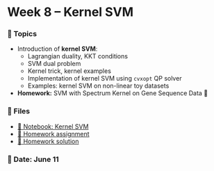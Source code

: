 # Week 8 – Kernel SVM

### 🧠 Topics
- Introduction of **kernel SVM**:
    - Lagrangian duality, KKT conditions
    - SVM dual problem
    - Kernel trick, kernel examples
    - Implementation of kernel SVM using `cvxopt` QP solver 
    - Examples: kernel SVM on non-linear toy datasets
- **Homework:** SVM with Spectrum Kernel on Gene Sequence Data 🧪


### 📂 Files
- [📘 Notebook: Kernel SVM](kernel_svm.ipynb)
- [📝 Homework assignment](week8_hw_spectrum_kernel.md)
- [📘 Homework solution]()

### 📅 Date: June 11